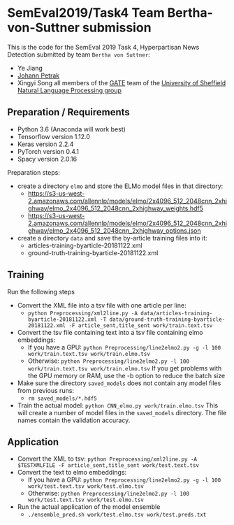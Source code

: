 # SemEval2019/Task4 Team Bertha-von-Suttner submission

This is the code for the SemEval 2019 Task 4, Hyperpartisan News Detection 
submitted by team `Bertha von Suttner`:
* Ye Jiang
* [Johann Petrak](http://johann-petrak.github.io) 
* Xingyi Song
all members of the [GATE](https://gate.ac.uk) team of the [University of Sheffield Natural Language Processing group](https://www.sheffield.ac.uk/dcs/research/groups/nlp)

## Preparation / Requirements

* Python 3.6 (Anaconda will work best)
* Tensorflow version 1.12.0
* Keras version 2.2.4
* PyTorch version 0.4.1
* Spacy version 2.0.16

Preparation steps:
* create a directory `elmo` and store the ELMo model files in that directory:
  * https://s3-us-west-2.amazonaws.com/allennlp/models/elmo/2x4096_512_2048cnn_2xhighway/elmo_2x4096_512_2048cnn_2xhighway_weights.hdf5
  * https://s3-us-west-2.amazonaws.com/allennlp/models/elmo/2x4096_512_2048cnn_2xhighway/elmo_2x4096_512_2048cnn_2xhighway_options.json
* create a directory `data` and save the by-article training files into it:
  * articles-training-byarticle-20181122.xml
  * ground-truth-training-byarticle-20181122.xml 


## Training

Run the following steps

* Convert the XML file into a tsv file with one article per line:
  * `python Preprocessing/xml2line.py -A data/articles-training-byarticle-20181122.xml -T data/ground-truth-training-byarticle-20181122.xml -F article_sent,title_sent work/train.text.tsv`
* Convert the tsv file containing text into a tsv file containing elmo embeddings:
  * If you have a GPU: `python Preprocessing/line2elmo2.py -g -l 100  work/train.text.tsv work/train.elmo.tsv`
  * Otherwise: `python Preprocessing/line2elmo2.py -l 100 work/train.text.tsv work/train.elmo.tsv`
  If you get problems with the GPU memory or RAM, use the -b option to reduce the batch size
* Make sure the directory `saved_models` does not contain any model files from previous runs:
  * `rm saved_models/*.hdf5`
* Train the actual model: 
  `python CNN_elmo.py work/train.elmo.tsv`
  This will create a number of model files in the `saved_models` directory. The file names contain the validation accuracy.


## Application

* Convert the XML to tsv:
  `python Preprocessing/xml2line.py -A $TESTXMLFILE -F article_sent,title_sent work/test.text.tsv`
* Convert the text to elmo embeddings:
  * If you have a GPU: `python Preprocessing/line2elmo2.py -g -l 100  work/test.text.tsv work/test.elmo.tsv`
  * Otherwise: `python Preprocessing/line2elmo2.py -l 100 work/test.text.tsv work/test.elmo.tsv`
* Run the actual application of the model ensemble
  * `./ensemble_pred.sh work/test.elmo.tsv work/test.preds.txt` 

